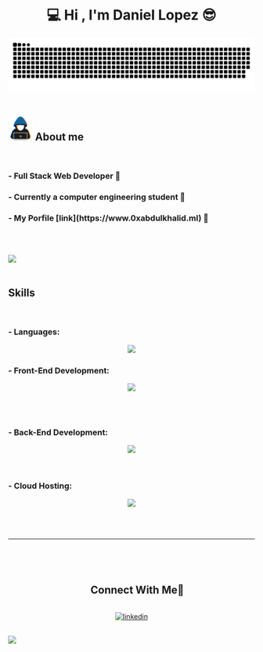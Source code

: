 <h1 align="center"><b>&#x1F4BB Hi , I'm Daniel Lopez &#x1F60E </b></h1>
<!--  -->
<div align="center">
  <img  src="https://github.com/1999AZZAR/1999AZZAR/blob/main/resources/img/grid-snake.svg"
       alt="snake" /></a>
</div>

<br>



	
## <picture><img src = "https://github.com/0xAbdulKhalid/0xAbdulKhalid/raw/main/assets/mdImages/about_me.gif" width = 50px></picture> **About me**


<br>

<h3>- Full Stack  Web Developer &#128188 </h3>
<h3>- Currently a computer engineering student &#x1F9D0 </h3>
<h3>- My Porfile [link](https://www.0xabdulkhalid.ml)  &#x1F4BC </h3>

<br><br>

<img src="https://user-images.githubusercontent.com/73097560/115834477-dbab4500-a447-11eb-908a-139a6edaec5c.gif"><br><br>

<h2>Skills</h2>  
<br>

<h3>
- Languages:
</h3>

<p align="center">
  <a href="https://skillicons.dev">
    <img src="https://skillicons.dev/icons?i=js,java,c,cpp,css,html,py&perline=14" />
  </a>



<br>   
    <h3>
- Front-End Development:
    </h3>
<p align="center">
  <a href="https://skillicons.dev">
    <img src="https://skillicons.dev/icons?i=js,bootstrap,css,html,react,redux,tailwind&perline=14" />
  </a>
</p>
<br>

<br>   
  <h3>  
- Back-End Development:
  </h3>
<p align="center">
  <a href="https://skillicons.dev">
      <img src="https://skillicons.dev/icons?i=js,express,firebase,nextjs,nodejs&perline=14" />
  </a>
</p>


<br>
<h3>
- Cloud Hosting:
</h3>
<p align="center">
  <a href="https://skillicons.dev">
    <img src="https://skillicons.dev/icons?i=github&perline=14" />
  </a>
</p>
    


<br>
<br>

-----

<br>
<br>

<div id="user-content-toc">
  <ul align="center">
    <summary><h2 style="display: inline-block">Connect With Me🤝</h2></summary>
  </ul>
</div>

<!--icons and links-->
<p align="center">
<a href="https://www.linkedin.com/in/jose-daniel-l%C3%B3pez-galindo-a4b858242/" target="blank"><img align="center" src="https://user-images.githubusercontent.com/88904952/234979284-68c11d7f-1acc-4f0c-ac78-044e1037d7b0.png" alt="linkedin" height="50" width="50" /></a>  
</p>


<br>
<img src="https://user-images.githubusercontent.com/73097560/115834477-dbab4500-a447-11eb-908a-139a6edaec5c.gif">
<br>
<br>
<br>

<div align='center'>
